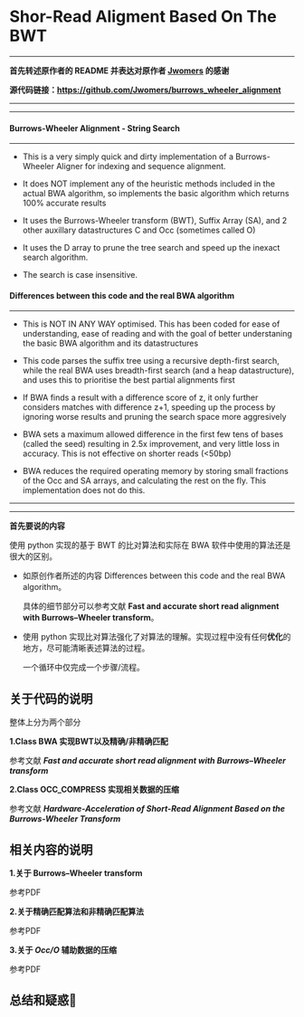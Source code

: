 # Shor-Read Aligment Based On The BWT

------

**首先转述原作者的 README 并表达对原作者 [Jwomers](https://github.com/Jwomers) 的感谢**

**源代码链接：https://github.com/Jwomers/burrows_wheeler_alignment**

------

------

#### Burrows-Wheeler Alignment - String Search

------

* This is a very simply quick and dirty implementation of a Burrows-Wheeler Aligner for indexing and sequence alignment.

* It does NOT implement any of the heuristic methods included in the actual BWA algorithm, so implements the basic algorithm which returns 100% accurate results

* It uses the Burrows-Wheeler transform (BWT), Suffix Array (SA), and 2 other auxillary datastructures C and Occ (sometimes called O)

* It uses the D array to prune the tree search and speed up the inexact search algorithm.

* The search is case insensitive.

#### Differences between this code and the real BWA algorithm

------

* This is NOT IN ANY WAY optimised. This has been coded for ease of understanding, ease of reading and with the goal of better understaning the basic BWA algorithm and its datastructures

* This code parses the suffix tree using a recursive depth-first search, while the real BWA uses breadth-first search (and a heap datastructure), and uses this to prioritise the best partial alignments first

* If BWA finds a result with a difference score of z, it only further considers matches with difference z+1, speeding up the process by ignoring worse results and pruning the search space more aggresively

* BWA sets a maximum allowed difference in the first few tens of bases (called the seed) resulting in 2.5x improvement, and very little loss in accuracy. This is not effective on shorter reads (<50bp)

* BWA reduces the required operating memory by storing small fractions of the Occ and SA arrays, and calculating the rest on the fly. This implementation does not do this.

------

------

**首先要说的内容**

使用 python 实现的基于 BWT 的比对算法和实际在 BWA 软件中使用的算法还是很大的区别。

- 如原创作者所述的内容 Differences between this code and the real BWA algorithm。

  具体的细节部分可以参考文献 **Fast and accurate short read alignment with Burrows–Wheeler transform**。

- 使用 python 实现比对算法强化了对算法的理解。实现过程中没有任何**优化**的地方，尽可能清晰表述算法的过程。

  一个循环中仅完成一个步骤/流程。

## 关于代码的说明

整体上分为两个部分

**1.Class BWA 实现BWT以及精确/非精确匹配**

参考文献 ***Fast and accurate short read alignment with Burrows–Wheeler transform***

**2.Class OCC_COMPRESS 实现相关数据的压缩**

参考文献 ***Hardware-Acceleration of Short-Read Alignment Based on the Burrows-Wheeler Transform***

## 相关内容的说明

**1.关于 Burrows–Wheeler transform**

参考PDF

**2.关于精确匹配算法和非精确匹配算法**

参考PDF

**3.关于 *Occ/O* 辅助数据的压缩**

参考PDF

## 总结和疑惑🤔